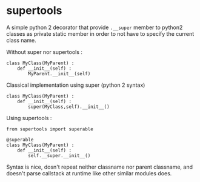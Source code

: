 supertools
==========

A simple python 2 decorator that provide ``.__super`` member to python2 classes as private static member 
in order to not have to specify the current class name.

Without super nor supertools :

    class MyClass(MyParent) :
        def __init__(self) :
            MyParent.__init__(self)

Classical implementation using super (python 2 syntax)

    class MyClass(MyParent) :
        def __init__(self) :
            super(MyClass,self).__init__()

Using supertools :

    from supertools import superable

    @superable
    class MyClass(MyParent) :
        def __init__(self) :
            self.__super.__init__()

Syntax is nice, dosn't repeat neither classname nor parent classname, and doesn't parse callstack at runtime like
other similar modules does.

